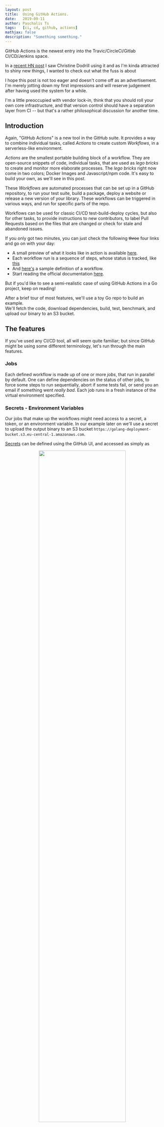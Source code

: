 ```yaml
---
layout: post
title:  Using GitHub Actions.
date:   2019-09-11
author: Paschalis Ts
tags:   [ci, cd, github, actions]
mathjax: false
description: "Something something."  
---
```



GitHub Actions is the newest entry into the Travic/CircleCi/Gitlab CI/CD/Jenkins space.

In a [recent HN post](https://christine.website/blog/the-cult-of-kubernetes-2019-09-07) I saw Christine Dodrill using it and as I'm kinda attracted to shiny new things, I wanted to check out what the fuss is about

I hope this post is not too eager and doesn't come off as an advertisement. I'm merely jotting down my first impressions and will reserve judgement after having used the system for a while.

I'm a little preoccupied with vendor lock-in, think that you should roll your own core infrastructure, and that version control should have a separation layer from CI -- but that's a rather philosophical discussion for another time.

## Introduction

Again, "GitHub Actions" is a new tool in the GitHub suite. It provides a way to combine individual tasks, called *Actions* to create custom *Workflows*, in a serverless-like environment. 

*Actions* are the smallest portable building block of a workflow. They are open-source snippets of code, individual tasks, that are used as *lego bricks* to create and monitor more elaborate processes. The *lego bricks* right now come in two colors; Docker Images and Javascript/npm code. It's easy to build your own, as we'll see in this post.

These *Workflows* are automated processes that can be set up in a GitHub repository, to run your test suite, build a package, deploy a website or release a new version of your library. These workflows can be triggered in various ways, and run for specific parts of the repo.

Workflows can be used for classic CI/CD test-build-deploy cycles, but also for other tasks, to provide instructions to new contributors, to label Pull Requests based on the files that are changed or check for stale and abandoned issues.

If you only got two minutes, you can just check the following ~~three~~ four links and go on with your day:
- A small preview of what it looks like in action is available [here](https://github.com/actions/toolkit/actions). 
- Each workflow run is a sequence of steps, whose status is tracked, like [this](https://github.com/actions/toolkit/runs/187702680)
- And [here's](https://github.com/actions/toolkit/blob/master/.github/workflows/workflow.yml) a sample definition of a workflow.
- Start reading the official documentation [here](https://help.github.com/en/articles/about-github-actions).


But if you'd like to see a semi-realistic case of using GitHub Actions in a Go project, keep on reading!

After a brief tour of most features, we'll use a toy Go repo to build an example.   
We'll fetch the code, download dependencies, build, test, benchmark, and upload our binary to an S3 bucket.

## The features
If you've used any CI/CD tool, all will seem quite familiar; but since GitHub might be using some different terminology, let's run through the main features.

### Jobs
Each defined workflow is made up of one or more *jobs*, that run in parallel by default.
One can define dependencies on the status of other jobs, to force some steps to run sequentially, abort if some tests fail, or send you an email if something went *really bad*.
Each job runs in a fresh instance of the virtual environment specified.

### Secrets - Environment Variables
Our jobs that make up the workflows might need access to a secret, a token, or an environment variable. In our example later on we'll use a secret to upload the output binary to an S3 bucket `https://golang-deployment-bucket.s3.eu-central-1.amazonaws.com`. 

[Secrets](https://help.github.com/en/articles/virtual-environments-for-github-actions#creating-and-using-secrets-encrypted-variables) can be defined using the GitHub UI, and accessed as simply as 

<center>
<img src="/images/gh-actions-secrets.png" style="height: 75%; width: 75%; object-fit: contain" />
</center>

 {% raw %}
```yaml
- name: Upload to S3 bucket
      uses: tpaschalis/s3-cp-action@master
      with:
        args: --acl public-read
      env:
        FILE: ./myfile
        AWS_REGION: 'myregion'
        AWS_S3_BUCKET: ${{ secrets.AWS_S3_BUCKET }}
        AWS_ACCESS_KEY_ID: ${{ secrets.AWS_ACCESS_KEY_ID }}
        AWS_SECRET_ACCESS_KEY: ${{ secrets.AWS_ACCESS_KEY_SECRET }}
```
 {% endraw %}


### Matrix Builds
One selling point of CI/CD is running your pipeline for different configurations; using the same process to build against multiple language versions or operating systems.

In GitHub Actions, this is achieved using [Matrix Builds](https://help.github.com/en/articles/workflow-syntax-for-github-actions#jobsjob_idstrategymatrix)

 {% raw %}
```yaml
runs-on: ${{ matrix.os }}
strategy:
  matrix:
    os: [ubuntu-latest, windows-latest, macos-latest]
```
 {% endraw %}

There's some limited flexibility in including or excluding additional configuration, based on specific values.
For example, this setup will *exclude* Go 1.11 when building for Windows

 {% raw %}
```yaml
runs-on: ${{ matrix.os }}
strategy:
  matrix:
    os: [ubuntu-latest, windows-latest, macos-latest]
    goVer: [1.11 1.12 1.13]
    exclude:
      # excludes Go Version 1.11 on windows-latest
      - os: windows-latest
        goVer: 1.11
```
 {% endraw %}

Each resulting configuration is a copy of the job that runs, and reports a separate status. So, a build for two operating systems and three Go versions will run a total of 2x3=6 times.

### Environments

The [Virtual Environments](https://help.github.com/en/articles/virtual-environments-for-github-actions) where jobs are executed are fresh instances of `Standard_DS2_v2` Azure machines.

The hardware is currently a 2-core CPU, 7 GB of RAM and 14 GB of SSD storage. There's a [list](https://help.github.com/en/articles/software-in-virtual-environments-for-github-actions) of the available, pre-installed software for each environment, but you can set up your own during the build process.

Actions can create, read and modify environment variables; there are some available [preset variables](https://help.github.com/en/articles/virtual-environments-for-github-actions#environment-variables) that reference the run properties and filesystem paths, but one can specify their own. 

Each job has access to the filesystem; one should prefer to use the two pre-defined locations `$HOME` and `$GITHUB_WORKSPACE` to ensure consistency between runs.


### Artifacts

During the run, any number of files (logfiles, packages, binaries, reports etc) can be created. These are called *artifacts* and are associated with the workflow run where they were created. When the workflow run exits, the virtual environment is destroyed, along with any created artifacts. To preserve them, you can use the built-in [`upload-artifact`](https://github.com/actions/upload-artifact) action; preserved files will be available from the GitHub UI.

```yaml
- name: Upload bencmark artifacts
        uses: actions/upload-artifact@master
        with:
          name: benchmark-report.txt
          path: latest-benchmarks.txt
```

<center>
<img src="/images/gh-actions-artifacts.png" style="height: 40%; width: 40%; object-fit: contain" />
</center>

### Triggers

Workflows can be triggered in [different ways](https://help.github.com/en/articles/events-that-trigger-workflows).

For each of your workflows, you can set up one or more of these triggers to kickstart the whole thing.

[These include](https://help.github.com/en/articles/workflow-syntax-for-github-actions)

- `on.push` or `on.pull_request` to schedule a workflow when a matching event happens. 
  The workflow can be configured to run for specific branches, tags, or paths, or when a pull request is assigned to someone.
- `on.schedule` to schedule a workflow using `cron` syntax.
- `on: repository_dispatch` when you want to schedule a workflow by a custom webhook, sending a POST request from an external address.


## Let's get to it!
I'm using [a toy repo](https://github.com/tpaschalis/gh-actions-golang) to run these experiments; you can see all my silly failures and small successes right there.

Running an empty workflow (compilation of a "hello world" go program) was timed at 29 seconds. Running the full workflow below takes around two minutes.

As you'll see it's a two-step process.

We have a workflow with the human-recognizable name *"My Simple Pipeline to S3"* that will be triggered on every `push` or `pull_request` (to the master branch, by default).

Inside, there are two *jobs* `build` and `deploy`. By default, jobs run in parallel, but we have specified a dependency of `deploy` to the `build`
```yaml
name: My Simple Pipeline to S3
on: [push, pull_request]
jobs:
  build:
    ...
  deploy:
    ...
    needs: build
```

We need to set the environment where each *job* will execute eg. `runs-on: ubuntu-latest`, and the actual steps it is composed of.

Every *step* can either `run` a command, or `use` a predefined Action

```yaml
steps :
  - name: Check out source code
  uses: actions/checkout@master
  
  - name: Download module dependencies
  env:
      GOPROXY: "https://proxy.golang.org"
  run: go mod download
```

In human language, a successful run of the workflow will 

1. *"Test, Benchmark and Build"* 
   - Set up Go 1.13, and check out the source
   - Download dependencies
   - Build and Test the package
   - Run the benchmarks, directing the result to both the `stdout` and a file
   - Upload the benchmark report to be accessed later on
2. If no errors were reported, *"Clean Build and Deploy"* to the S3 bucket
   - Set up Go 1.13, and check out the source
   - Download dependencies
   - Build in a clean environment
   - Deploy the binary to an S3 bucket

Without further ado, here's the complete YAML workflow!

 {% raw %}
```yaml
# .github/workflows/tpas.yaml

name: My Simple Pipeline to S3
on: [push, pull_request]
jobs:
  build:
    name: Test, Benchmark and Build
    runs-on: ubuntu-latest
    steps:
      - name: Set up Go 1.13
        uses: actions/setup-go@v1
        with:
          go-version: 1.13

      - name: Check out source code
        uses: actions/checkout@master

      - name: Download module dependencies
        env:
           GOPROXY: "https://proxy.golang.org"
        run: go mod download

      - name: Build
        run: go build .

      - name: Test
        run: go test -v .

      - name: Benchmark
        run: go test -v . -bench=.  2>&1 | tee $GITHUB_WORKSPACE/latest-benchmarks.txt

      - name: List Files
        run: ls -alrt $GITHUB_WORKSPACE

      - name: Upload bencmark artifacts
        uses: actions/upload-artifact@master
        with:
          name: benchmark-report.txt
          path: latest-benchmarks.txt


  deploy:
    name: Clean Build and Deploy
    needs: build
    runs-on: ubuntu-latest
    steps:
    - name: Set up Go 1.13
      uses: actions/setup-go@v1
      with:
          go-version: 1.13

    - name: Check out master branch
      uses: actions/checkout@master

    - name: Download module dependencies
      env:
         GOPROXY: "https://proxy.golang.org"
      run: go mod download

    - name: Build
      run: go build .

    - name: Upload binary to S3 bucket
      uses: tpaschalis/s3-sync-action@master
      with:
        args: --acl public-read
      env:
        FILE: ./gh-actions-golang
        AWS_REGION: 'eu-central-1'
        AWS_S3_BUCKET: ${{ secrets.AWS_S3_BUCKET }}
        AWS_ACCESS_KEY_ID: ${{ secrets.AWS_ACCESS_KEY_ID }}
        AWS_SECRET_ACCESS_KEY: ${{ secrets.AWS_ACCESS_KEY_SECRET }}
```
 {% endraw %}

## The magic sauce
In most simple cases, chaining together shell scripts that manipulate the temporary environment in which the workflow runs is enough. For example, you could have a script that reads the `latest-benchmarks.txt` file and aborts the deployment process if a change makes a core function too slow.

But even for more complicated operations, building your own Actions is very simple. Above, we've already used a custom Action `tpaschalis/s3-cp-action`. The source is available [here](https://github.com/tpaschalis/s3-cp-action), as a fork of [jakejarvis/s3-sync-action](https://github.com/jakejarvis/s3-sync-action) and consists only of a Dockerfile and an `entrypoint.sh` script.

```Dockerfile
FROM python:3.7-alpine

LABEL "com.github.actions.name"="S3 CopyPaste"
LABEL "com.github.actions.description"="Copy Paste a file to an AWS S3 bucket - Fork of jakejarvis/s3-sync-action"
LABEL "com.github.actions.icon"="copy"
LABEL "com.github.actions.color"="green"

LABEL version="0.2.0"
LABEL repository="https://github.com/tpaschalis/s3-cp-action"
LABEL homepage="https://tpaschalis.github.io"
LABEL maintainer="Paschalis Tsilias <paschalist0@gmail.com>"

# https://github.com/aws/aws-cli/blob/master/CHANGELOG.rst
ENV AWSCLI_VERSION='1.16.232'

RUN pip install --quiet --no-cache-dir awscli==${AWSCLI_VERSION}

ADD entrypoint.sh /entrypoint.sh
ENTRYPOINT ["/entrypoint.sh"]
```

And the simple shell script.

```bash
#entrypoint.sh

#!/bin/sh

set -e

mkdir -p ~/.aws
touch ~/.aws/credentials

echo "[default]
aws_access_key_id = ${AWS_ACCESS_KEY_ID}
aws_secret_access_key = ${AWS_SECRET_ACCESS_KEY}" > ~/.aws/credentials

aws s3 cp ${FILE} s3://${AWS_S3_BUCKET} \
            --region ${AWS_REGION} $*

rm -rf ~/.aws
```

And that's it! I haven't tried, but there should bunch of images on the Docker Hub to fit most requirements.


# Final Notes

Hope you learned something (I certainly did), and that now you have a quick overview of what GitHub Actions can and cannot do for you.

In short, after some playing-around my remarks would be :

**The Good** : Running custom code and your CI/CD in a serverless-like environment? *Niiice*. There's some integration with the rest of GitHub features, and some good-enough documentation to get your feet wet. It's a slim base, that can be used to gradually build complexity, and can be used for things other than classic CI/CD tasks. Workflows can be version controlled and easily transferred.

**The Bad** : Single people maintaining and documenting core Actions, might lead to an npm-like security situation. Container start-up is slow-ish, and there's no caching (understandable). No streaming logs; you can see logs *after* a step has run. 

Some other notes :
- As of September 10, 2019, GitHub Actions is in Private beta, but you can easily request and be granted access. There has already been a [breaking change](https://help.github.com/en/articles/migrating-github-actions-from-hcl-syntax-to-yaml-syntax), when the HCL definitions were replaced by YAML, so don't rush it. The release date should be around late November 2019.
- While some [usage limits](https://help.github.com/en/articles/about-github-actions#usage-limits) exist, they should be more than enough for hobby or mid-sized projects.
- I personally like the scope of the whole project as it is now. Pretty barebones, simple and understandable, but with the ability to be extended.
- After a couple of days, I believe that if things go smoothly in the following months, it could have the chance to seriously make a move for territory in the CI/CD space. Keeping the all documentation simple and up-to-date will ease adoption; no one wants *another* undocumented, unwieldy, huge mess for their CI/CD...
- Nevertheless, I don't see a *compelling* reason to immediately drop everything else and switch to GitHub Actions, except if your whole development process is tightly coupled to the GitHub environment. Yes, it's quite nice, but even then I'd suggest some patience, wait for the official release, check out some success/failure stories, and learn from other people's mistakes.


Until next time, bye!

# Resources

https://presstige.io/p/Using-GitHub-Actions-with-Go-2ca9744b531f4f21bdae9976d1ccbb58

https://blog.mgattozzi.dev/github-actions-an-introductory-look-and-first-impressions/

https://jasonet.co/posts/scheduled-actions/

https://sosedoff.com/2019/02/12/go-github-actions.html

https://github.com/jakejarvis

https://news.ycombinator.com/item?id=20646350

https://news.ycombinator.com/item?id=18231097

https://about.gitlab.com/2020/08/08/built-in-ci-cd-version-control-secret/

https://github.com/actions
